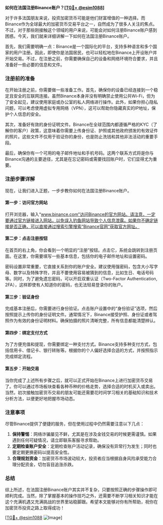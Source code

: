 **如何在法国注册Binance账户？[[TG💪+ @esim1088](https://t.me/s/esim1088)]**

对于许多法国朋友来说，投资加密货币可能是他们财富增值的一种选择。而Binance作为全球最大的加密货币交易平台之一，自然成为了很多人关注的焦点。不过，对于那些刚接触这个领域的用户来说，可能会对如何注册Binance账户感到困惑。今天，我们就来详细讲解一下如何在法国注册Binance账户。

首先，我们需要明确一点：Binance是一个国际化的平台，支持多种语言和多个国家的用户注册。因此，即使你是法国居民，也可以轻松地在Binance上开设账户并开始交易。不过，在注册之前，你需要确保自己的设备和网络环境符合要求，并且准备好一些必要的信息和文件。

### 注册前的准备

在开始注册之前，你需要做一些准备工作。首先，确保你的设备已经连接到一个稳定且安全的互联网连接。虽然Binance本身并没有明确禁止使用公共Wi-Fi，但为了安全起见，建议使用家庭或办公室的私人网络进行操作。此外，如果你担心隐私问题，可以考虑使用虚拟专用网络（VPN），这可以帮助你隐藏真实的IP地址，保护个人信息的安全。

其次，准备好有效的身份证明文件。Binance在全球范围内都遵循严格的KYC（了解你的客户）政策，这意味着你需要上传身份证、护照或其他政府颁发的有效证件的照片。这些文件不仅用于验证你的身份，也是防止洗钱和其他非法活动的重要手段。

最后，确保你有一个可用的电子邮件地址和手机号码。这两个联系方式将是你与Binance沟通的主要途径，尤其是在忘记密码或需要找回账户时，它们显得尤为重要。

### 注册步骤详解

现在，让我们进入正题，一步步教你如何在法国注册Binance账户。

#### 第一步：访问官方网站

打开浏览器，输入“www.binance.com”访问Binance的官方网站。请注意，一定要通过官方链接进入网站，以免误入钓鱼网站导致个人信息泄露。如果你不确定链接是否正确，可以直接通过搜索引擎搜索“Binance官网”获取官方网址。

#### 第二步：点击注册按钮

在首页的右上角，你会看到一个明显的“注册”按钮。点击它，系统会跳转到注册页面。在这里，你需要填写一些基本信息，包括你的电子邮件地址和设置密码。

密码设置非常重要，它直接关系到你的账户安全。建议使用强密码，包含大小写字母、数字以及特殊字符，并且不要使用容易被猜到的信息，比如生日、电话号码等。同时，为了避免遗忘密码，可以开启双重认证（Two-Factor Authentication, 2FA），这样即使有人知道你的密码，也无法轻易登录你的账户。

#### 第三步：验证身份

完成基本注册后，你需要进行身份验证。点击账户设置中的“身份验证”选项，然后按照提示上传你的身份证明文件。通常情况下，Binance接受护照、身份证或者驾照作为有效的身份证明材料。确保拍摄的照片清晰完整，所有信息都能清楚辨认。

#### 第四步：绑定支付方式

为了方便充值和提现，你需要绑定一种支付方式。Binance支持多种支付方式，包括信用卡、借记卡、银行转账等。根据你的个人偏好选择合适的方式，并按照指示完成绑定流程。

#### 第五步：开始交易

当你完成了上述所有步骤之后，就可以正式开始在Binance上进行加密货币交易了。你可以通过市场板块查看各种币种的价格走势，选择合适的时机买入或卖出。当然，初次接触加密货币交易的朋友可能还需要花时间学习相关的基础知识和技术分析方法，以便更好地把握市场动态。

### 注意事项

尽管Binance提供了便捷的服务，但在使用过程中仍然需要注意以下几点：

1. **保持警惕**：网络诈骗屡见不鲜，尤其是在涉及金钱交易的时候更需谨慎。如果遇到任何可疑情况，请立即联系客服寻求帮助。
2. **定期检查账户安全**：定期检查账户活动记录，确保没有异常行为发生；同时也要定期更换密码以提高安全性。
3. **合理规划资金**：加密货币市场波动较大，投资者应当根据自身风险承受能力合理分配资金，切勿盲目追涨杀跌。

### 总结

综上所述，在法国注册Binance账户其实并不复杂，只要按照正确的步骤操作即可顺利完成。当然，除了掌握基本的操作技巧之外，还需要不断学习相关知识才能在这个充满机遇又充满挑战的世界里站稳脚跟。希望本文能够对你有所帮助，祝你在加密货币投资之路上取得成功！

[[TG💪+ @esim1088](https://t.me/s/esim1088) ![Image](https://i.postimg.cc/4NQfJmqS/Snipaste-2025-05-13-00-14-12.png)]
